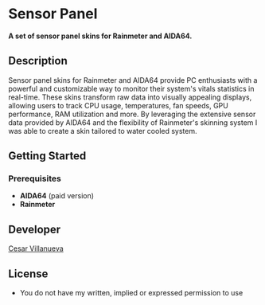 # Sensor Panel

**A set of sensor panel skins for Rainmeter and AIDA64.**

## Description
Sensor panel skins for Rainmeter and AIDA64 provide PC enthusiasts with a powerful and customizable way to monitor their system's vitals statistics in real-time. These skins transform raw data into visually appealing displays, allowing users to track CPU usage, temperatures, fan speeds, GPU performance, RAM utilization and more. By leveraging the extensive sensor data provided by AIDA64 and the flexibility of Rainmeter's skinning system I was able to create a skin tailored to water cooled system.

## Getting Started

### Prerequisites
+ **AIDA64** (paid version)
+ **Rainmeter**

## Developer
[Cesar Villanueva](https://ardentforms.com)

## License
+ You do not have my written, implied or expressed permission to use